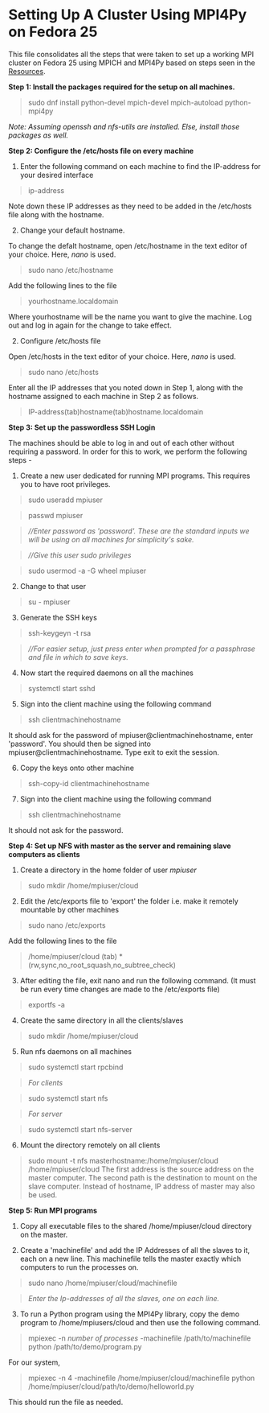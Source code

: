 # Setting Up A Cluster Using MPI4Py on Fedora 25

This file consolidates all the steps that were taken to set up a working MPI cluster on Fedora 25 using MPICH and MPI4Py based on steps seen in the [Resources](https://github.com/m0usedrag0n/paradime/blob/master/Resources.md).

**Step 1: Install the packages required for the setup on all machines.**

>sudo dnf install python-devel mpich-devel mpich-autoload python-mpi4py

*Note: Assuming openssh and nfs-utils are installed. Else, install those packages as well.*

**Step 2: Configure the /etc/hosts file on every machine**

1. Enter the following command on each machine to find the IP-address for your desired interface

>ip-address

Note down these IP addresses as they need to be added in the /etc/hosts file along with the hostname.

2. Change your default hostname.

To change the defalt hostname, open /etc/hostname in the text editor of your choice. Here, *nano* is used.

>sudo nano /etc/hostname

Add the following lines to the file

>yourhostname.localdomain

Where yourhostname will be the name you want to give the machine. Log out and log in again for the change to take effect.

2. Configure /etc/hosts file

Open /etc/hosts in the text editor of your choice. Here, *nano* is used.

>sudo nano /etc/hosts

Enter all the IP addresses that you noted down in Step 1, along with the hostname assigned to each machine in Step 2 as follows.

>IP-address(tab)hostname(tab)hostname.localdomain

**Step 3: Set up the passwordless SSH Login**

The machines should be able to log in and out of each other without requiring a password. In order for this to work, we perform the following steps - 

1. Create a new user dedicated for running MPI programs. This requires you to have root privileges.

>sudo useradd mpiuser

>passwd mpiuser

>*//Enter password as 'password'. These are the standard inputs we will be using on all machines for simplicity's sake.*

> *//Give this user sudo privileges*

>sudo usermod -a -G wheel mpiuser

2. Change to that user

>su - mpiuser

3. Generate the SSH keys

> ssh-keygeyn -t rsa

> *//For easier setup, just press enter when prompted for a passphrase and file in which to save keys.*

4. Now start the required daemons on all the machines

>systemctl start sshd

5. Sign into the client machine using the following command

>ssh clientmachinehostname

It should ask for the password of mpiuser@clientmachinehostname, enter 'password'. You should then be signed into mpiuser@clientmachinehostname. Type exit to exit the session.

6. Copy the keys onto other machine

>ssh-copy-id clientmachinehostname

7. Sign into the client machine using the following command

>ssh clientmachinehostname

It should not ask for the password.

**Step 4: Set up NFS with master as the server and remaining slave computers as clients**

1. Create a directory in the home folder of user *mpiuser*

>sudo mkdir /home/mpiuser/cloud

2. Edit the /etc/exports file to 'export' the folder i.e. make it remotely mountable by other machines

>sudo nano /etc/exports

Add the following lines to the file

>/home/mpiuser/cloud (tab) \*(rw,sync,no_root_squash,no_subtree_check)

3. After editing the file, exit nano and run the following command. (It must be run every time changes are made to the /etc/exports file)

>exportfs -a

4. Create the same directory in all the clients/slaves

>sudo mkdir /home/mpiuser/cloud

5. Run nfs daemons on all machines

>sudo systemctl start rpcbind

>*For clients*

>sudo systemctl start nfs

>*For server*

>sudo systemctl start nfs-server

6. Mount the directory remotely on all clients

>sudo mount -t nfs masterhostname:/home/mpiuser/cloud /home/mpiuser/cloud
The first address is the source address on the master computer. The second path is the destination to mount on the slave computer. Instead of hostname, IP address of master may also be used.

**Step 5: Run MPI programs**

1. Copy all executable files to the shared /home/mpiuser/cloud directory on the master.

2. Create a 'machinefile' and add the IP Addresses of all the slaves to it, each on a new line. This machinefile tells the master exactly which computers to run the processes on.

>sudo nano /home/mpiuser/cloud/machinefile

>*Enter the Ip-addresses of all the slaves, one on each line.*

3. To run a Python program using the MPI4Py library, copy the demo program to /home/mpiusers/cloud and then use the following command.

>mpiexec -n *number of processes* -machinefile /path/to/machinefile python /path/to/demo/program.py

For our system,

>mpiexec -n 4 -machinefile /home/mpiuser/cloud/machinefile python /home/mpiuser/cloud/path/to/demo/helloworld.py

This should run the file as needed.

